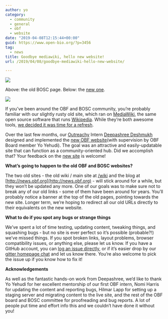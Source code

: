 ```yaml
---
author: yo
category:
  - community
  - general
  - obf
  - website
date: "2019-04-08T12:15:44+00:00"
guid: https://www.open-bio.org/?p=3456
tag:
  - news
title: Goodbye mediawiki, hello new website!
url: /2019/04/08/goodbye-mediawiki-hello-new-website/

---
```

![](https://lh3.googleusercontent.com/JQD9onWD94c-30bU-yDdFRRtx4OG1TEw06wKDHsksZmmpEdNm3qhQZnY2s1LvfuihdF8ye3Ut5DTYamGrOAdZrEA8164wlDn1vc6IEkfGW8xn3sTpcxAM2L5Z6hID0wMvwBbDZWz)

Above: the old BOSC page. Below: the [new one](/events/bosc/).

![](https://lh4.googleusercontent.com/DySsict0S9ROodG_qjzQ20qLu77TEoYYPsQVL-86m0XjsUUGSp9KFcemiKK-0v7ev2iNVeWBEt5pUa-wP47lUg3BMjbRZ28ADD3E4u2ft4vZaLOz2y-Mun9uQfuRRpImJYXkEQtU)

If you’ve been around the OBF and BOSC community, you’re probably familiar with our slightly rusty old site, which ran on [MediaWiki](https://www.mediawiki.org/wiki/MediaWiki), the same open source software that runs [Wikipedia](https://en.wikipedia.org/wiki/Main_Page). While they’re both awesome tools, [we decided it was time for a refresh](/2018/11/19/updates-are-coming/).   

Over the last few months, our [Outreachy](https://www.outreachy.org/alums/) Intern [Deepashree Deshmukh](https://github.com/kushinauwu/) designed and implemented the [new OBF website](/)(with supervision by OBF Board member Yo Yehudi). The goal was an attractive and easily-updatable site that can function as a community-oriented hub. Did we accomplish that? Your feedback on the [new site](/) is welcome!  

**What’s going to happen to the old OBF and BOSC websites?**

The two old sites - the old wiki / main site at [/wiki](/wiki) and the blog at [http://news.obf.org](http://news.obf.org) \- will stick around for a while, but they won’t be updated any more. One of our goals was to make sure not to break any of our old links - some of them have been around for years. You’ll probably notice a banner at the top of the old pages, pointing towards the new site. Longer term, we’re hoping to redirect all our old URLs directly to their equivalents on the new website.  

**What to do if you spot any bugs or strange things**

We’ve spent a lot of time testing, updating content, tweaking things, and squashing bugs - but no site is ever perfect so it’s possible (probable?!) we’ve missed things. If you spot broken links, layout problems, browser compatibility issues, or anything else, please let us know. If you have a GitHub account, you can [log an issue directly](https://github.com/OBF/homepage/issues/new), or if it’s easier drop by our [gitter homepage chat](https://gitter.im/OBF/homepage) and let us know there. You’re also welcome to pick the issue up if you know how to fix it!   

**Acknowledgements**

As well as the fantastic hands-on work from Deepashree, we’d like to thank Yo Yehudi for her excellent mentorship of our first OBF intern, Nomi Harris for updating the content and reporting bugs, Hilmar Lapp for setting up a staging server and migrating content to the live site, and the rest of the OBF board and BOSC committee for proofreading and bug reports. A lot of people put time and effort info this and we couldn’t have done it without you!
